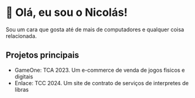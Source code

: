 # 👋 Olá, eu sou o Nicolás!

Sou um cara que gosta até de mais de computadores e qualquer coisa relacionada. 

## Projetos principais
- GameOne: TCA 2023. Um e-commerce de venda de jogos fisicos e digitais
- Enlace: TCC 2024. Um site de contrato de serviços de interpretes de libras
